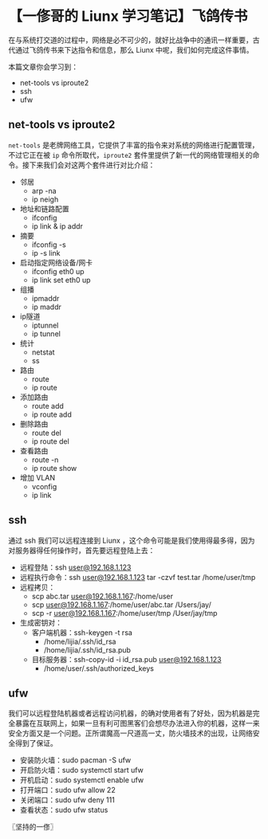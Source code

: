 # 【一俢哥的 Liunx 学习笔记】飞鸽传书
在与系统打交道的过程中，网络是必不可少的，就好比战争中的通讯一样重要，古代通过飞鸽传书来下达指令和信息，那么 Liunx 中呢，我们如何完成这件事情。

本篇文章你会学习到：
* net-tools vs iproute2
* ssh
* ufw

## net-tools vs iproute2
`net-tools` 是老牌网络工具，它提供了丰富的指令来对系统的网络进行配置管理，不过它正在被 `ip` 命令所取代，`iproute2` 套件里提供了新一代的网络管理相关的命令。接下来我们会对这两个套件进行对比介绍：

* 邻居
    * arp -na
    * ip neigh
* 地址和链路配置
    * ifconfig
    * ip link & ip addr
* 摘要
    * ifconfig -s
    * ip -s link
* 启动指定网络设备/网卡
    * ifconfig eth0 up
    * ip link set eth0 up
* 组播
    * ipmaddr
    * ip maddr
* ip隧道
    * iptunnel
    * ip tunnel
* 统计
    * netstat
    * ss
* 路由
    * route
    * ip route
* 添加路由
    * route add
    * ip route add
* 删除路由
    * route del
    * ip route del
* 查看路由
    * route -n
    * ip route show
* 增加 VLAN
    * vconfig
    * ip link

## ssh
通过 ssh 我们可以远程连接到 Liunx ，这个命令可能是我们使用得最多得，因为对服务器得任何操作时，首先要远程登陆上去：

* 远程登陆：ssh user@192.168.1.123
* 远程执行命令：ssh user@192.168.1.123 tar -czvf test.tar /home/user/tmp
* 远程拷贝：
    * scp abc.tar user@192.168.1.167:/home/user
    * scp user@192.168.1.167:/home/user/abc.tar /Users/jay/
    * scp -r user@192.168.1.167:/home/user/tmp /User/jay/tmp
* 生成密钥对：
    * 客户端机器：ssh-keygen -t rsa
        * /home/lijia/.ssh/id_rsa
        * /home/lijia/.ssh/id_rsa.pub
    * 目标服务器：ssh-copy-id -i id_rsa.pub user@192.168.1.123
        * /home/user/.ssh/authorized_keys

## ufw
我们可以远程登陆机器或者远程访问机器，的确对使用者有了好处，因为机器是完全暴露在互联网上，如果一旦有利可图黑客们会想尽办法进入你的机器，这样一来安全方面又是一个问题。正所谓魔高一尺道高一丈，防火墙技术的出现，让网络安全得到了保证。

* 安装防火墙：sudo pacman -S ufw
* 开启防火墙：sudo systemctl start ufw
* 开机启动：sudo systemctl enable ufw
* 打开端口：sudo ufw allow 22
* 关闭端口：sudo ufw deny 111
* 查看状态：sudo ufw status

〖坚持的一俢〗